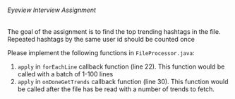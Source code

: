 ###### Eyeview Interview Assignment


The goal of the assignment is to find the top trending hashtags in the file.
Repeated hashtags by the same user id should be counted once

Please implement the following functions in `FileProcessor.java`:

1. `apply` in `forEachLine` callback function (line 22). This function would be called with a batch of 1-100 lines
2. `apply` in `onDoneGetTrends` callback function (line 30). This function would be called after the file has be read with a number of trends to fetch.
